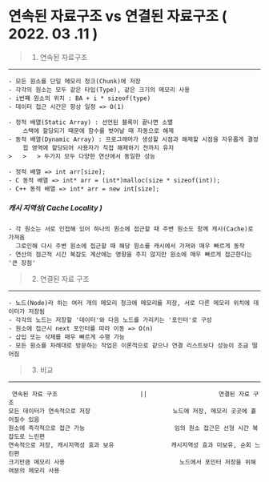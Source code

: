 연속된 자료구조 vs 연결된 자료구조 ( 2022. 03 .11 )
===============================

> 1) 연속된 자료구조
-------------------
    - 모든 원소를 단일 메모리 청크(Chunk)에 저장
    - 각각의 원소는 모두 같은 타입(Type), 같은 크기의 메모리 사용
    - i번쨰 원소의 위치 : BA + i * sizeof(type)
    - 데이터 접근 시간은 항상 일정 => O(1)

    - 정적 배열(Static Array) : 선언된 블록이 끝나면 소멸
        스택에 할당되기 때문에 함수를 벗어날 때 자동으로 해제
    - 동적 배열(Dynamic Array) : 프로그래머가 생성할 시점과 해제할 시점을 자유롭게 결정
        힙 영역에 할당되어 사용자가 직접 해제하기 전까지 유지
    >   >   > 두가지 모두 다양한 연산에서 동일한 성능

    - 정적 배열 => int arr[size];
    - C 동적 배열 => int* arr = (int*)malloc(size * sizeof(int));
    - C++ 동적 배열 => int* arr = new int[size];

##### 캐시 지역성( Cache Locality )
    - 각 원소는 서로 인접해 있어 하나의 원소에 접근할 때 주변 원소도 함께 캐시(Cache)로 가져옴
      그로인해 다시 주변 원소에 접근할 때 해당 원소를 캐시에서 가져와 매우 빠르게 동작
    - 연산의 점근적 시간 복잡도 계산에는 영향을 주지 않지만 원소에 매우 빠르게 접근한다는 '큰 장점'


> 2) 연결된 자료 구조
--------------------

    - 노드(Node)라 하는 여러 개의 메모리 청크에 메모리를 저장, 서로 다른 메모리 위치에 데이터가 저장됨
    - 각각의 노드는 저장할 '데이터'와 다음 노드를 가리키는 '포인터'로 구성
    - 원소에 접근시 next 포인터를 따라 이동 => O(n)
    - 삽입 또는 삭제를 매우 빠르게 수행 가능
    - 모든 원소를 차례대로 방문하는 작업은 이론적으로 같으나 연결 리스트보다 성능이 조금 떨어짐

> 3) 비교
---------

     연속된 자료 구조                       ||                    연결된 자료 구조
    모든 데이터가 연속적으로 저장                       노드에 저장, 메모리 곳곳에 흩어질수 있음
    원소에 즉각적으로 접근 가능                         임의 원소 접근은 선형 시간 복잡도로 느린편
    연속적으로 저장, 캐시지역성 효과 보유                캐시지역성 효과 미보유, 순회 느린편
    크기만큼 메모리 사용                                노드에서 포인터 저장을 위해 여분의 메모리 사용
